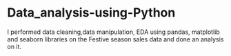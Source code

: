# Data_analysis-using-Python
I performed data cleaning,data manipulation, EDA using pandas, matplotlib and seaborn libraries on the Festive season sales data and done an analysis on it.
